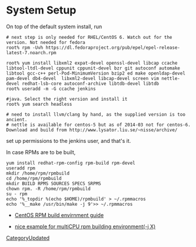 # System Setup

On top of the default system install, run

    # next step is only needed for RHEL/CentOS 6. Watch out for the version. Not needed for fedora
    root% rpm -Uvh https://dl.fedoraproject.org/pub/epel/epel-release-latest-7.noarch.rpm
    
    root% yum install libxml2 expat-devel openssl-devel libcap ccache libtool-ltdl-devel cppunit cppunit-devel bzr git autoconf automake libtool gcc-c++ perl-Pod-MinimumVersion bzip2 ed make openldap-devel  pam-devel db4-devel  libxml2-devel libcap-devel screen vim nettle-devel redhat-lsb-core autoconf-archive libtdb-devel libtdb
    root% useradd -m -G ccache jenkins
    
    #java. Select the right version and install it
    root% yum search headless
    
    # need to install llvm/clang by hand, as the supplied version is too ancient.
    # nettle is available for centos-5 but as of 2014-03 not for centos-6. Download and build from http://www.lysator.liu.se/~nisse/archive/

set up permissions to the jenkins user, and that's it.

In case RPMs are to be built,

    yum install redhat-rpm-config rpm-build rpm-devel
    useradd rpm
    mkdir /home/rpm/rpmbuild
    cd /home/rpm/rpmbuild
    mkdir BUILD RPMS SOURCES SPECS SRPMS
    chown rpm. -R /home/rpm/rpmbuild
    su - rpm
    echo '%_topdir %(echo $HOME)/rpmbuild' > ~/.rpmmacros
    echo '%__make /usr/bin/make -j 9'>> ~/.rpmmacros

  - [CentOS RPM build envirnment
    guide](http://wiki.centos.org/HowTos/SetupRpmBuildEnvironment)

  - [nice example for multiCPU rpm building environment(-j
    X)](http://www.g-loaded.eu/2009/04/24/manually-prepare-the-rpm-building-environment/)

[CategoryUpdated](https://wiki.squid-cache.org/action/show/BuildFarm/CentosInstall/CategoryUpdated#)
